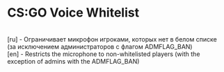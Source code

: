 <h1>CS:GO Voice Whitelist</h1>
<br>[ru] - Ограничивает микрофон игроками, которых нет в белом списке (за исключением администраторов с флагом ADMFLAG_BAN)
<br>[en] - Restricts the microphone to non-whitelisted players (with the exception of admins with the ADMFLAG_BAN)
